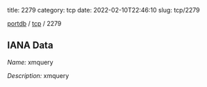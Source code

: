 title: 2279
category: tcp
date: 2022-02-10T22:46:10
slug: tcp/2279

[portdb](/) / [tcp](/category/tcp.html) / 2279


## IANA Data

_Name:_ xmquery

_Description:_ xmquery

